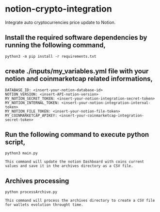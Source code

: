 # notion-crypto-integration

Integrate auto cryptocurrencies price update to Notion.

## Install the required software dependencies by running the following command,
    
    python3 -m pip install -r requirements.txt

## create ./inputs/my_variables.yml file with your notion and coinmarketcap related informations,
    
    DATABASE_ID: <insert-your-notion-database-id>
    NOTION_VERSION: <insert-API-notion-version>
    MY_NOTION_SECRET_TOKEN: <insert-your-notion-integration-secret-token> 
    MY_NOTION_INTERNAL_TOKEN: <insert-your-notion-integration-internal-token>
    MY_NOTION_FILE_TOKEN: <insert-your-notion-file-token>
    MY_COINMARKETCAP_APIKEY: <insert-your-coinmarketcap-integration-secret-token>

## Run the following command to execute python script,
    
    python3 main.py
    
    This command will update the notion Dashboard with coins current values and save it in the archives directory as a CSV file.
    
## Archives processing

    python processArchive.py
    
    This command will process the archives directory to create a CSV file for wallets evolution throught time.
    
